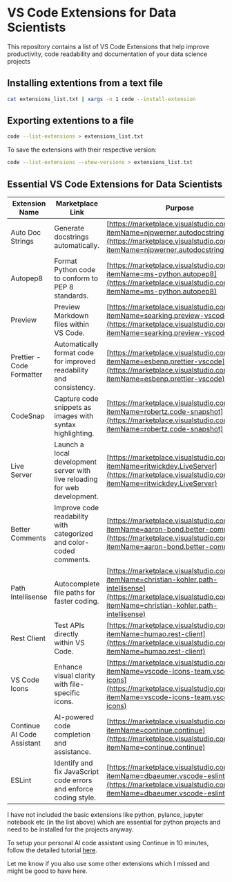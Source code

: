 # VS Code Extensions for Data Scientists

This repository contains a list of VS Code Extensions that help improve productivity, code readability and documentation of your data science projects

## Installing extentions from a text file

```bash
cat extensions_list.txt | xargs -n 1 code --install-extension
```

## Exporting extentions to a file

```bash
code --list-extensions > extensions_list.txt
```

To save the extensions with their respective version:
```bash
code --list-extensions --show-versions > extensions_list.txt
```

## Essential VS Code Extensions for Data Scientists

| Extension Name | Marketplace Link | Purpose |
|---|---|---|
| Auto Doc Strings | Generate docstrings automatically. | [https://marketplace.visualstudio.com/items?itemName=njpwerner.autodocstring](https://marketplace.visualstudio.com/items?itemName=njpwerner.autodocstring) |
| Autopep8 | Format Python code to conform to PEP 8 standards. | [https://marketplace.visualstudio.com/items?itemName=ms-python.autopep8](https://marketplace.visualstudio.com/items?itemName=ms-python.autopep8) |
| Preview | Preview Markdown files within VS Code. | [https://marketplace.visualstudio.com/items?itemName=searking.preview-vscode](https://marketplace.visualstudio.com/items?itemName=searking.preview-vscode) |
| Prettier - Code Formatter | Automatically format code for improved readability and consistency. | [https://marketplace.visualstudio.com/items?itemName=esbenp.prettier-vscode](https://marketplace.visualstudio.com/items?itemName=esbenp.prettier-vscode) |
| CodeSnap | Capture code snippets as images with syntax highlighting. | [https://marketplace.visualstudio.com/items?itemName=robertz.code-snapshot](https://marketplace.visualstudio.com/items?itemName=robertz.code-snapshot) |
| Live Server | Launch a local development server with live reloading for web development. | [https://marketplace.visualstudio.com/items?itemName=ritwickdey.LiveServer](https://marketplace.visualstudio.com/items?itemName=ritwickdey.LiveServer) |
| Better Comments | Improve code readability with categorized and color-coded comments. | [https://marketplace.visualstudio.com/items?itemName=aaron-bond.better-comments](https://marketplace.visualstudio.com/items?itemName=aaron-bond.better-comments) |
| Path Intellisense | Autocomplete file paths for faster coding. | [https://marketplace.visualstudio.com/items?itemName=christian-kohler.path-intellisense](https://marketplace.visualstudio.com/items?itemName=christian-kohler.path-intellisense) |
| Rest Client | Test APIs directly within VS Code. | [https://marketplace.visualstudio.com/items?itemName=humao.rest-client](https://marketplace.visualstudio.com/items?itemName=humao.rest-client) |
| VS Code Icons | Enhance visual clarity with file-specific icons. | [https://marketplace.visualstudio.com/items?itemName=vscode-icons-team.vscode-icons](https://marketplace.visualstudio.com/items?itemName=vscode-icons-team.vscode-icons) |
| Continue AI Code Assistant | AI-powered code completion and assistance. | [https://marketplace.visualstudio.com/items?itemName=continue.continue](https://marketplace.visualstudio.com/items?itemName=continue.continue) |
| ESLint | Identify and fix JavaScript code errors and enforce coding style. | [https://marketplace.visualstudio.com/items?itemName=dbaeumer.vscode-eslint](https://marketplace.visualstudio.com/items?itemName=dbaeumer.vscode-eslint) |

I have not included the basic extensions like python, pylance, jupyter notebook etc (in the list above) which are essential for python projects and need to be installed for the projects anyway.

To setup your personal AI code assistant using Continue in 10 minutes, follow the detailed tutorial [here](https://github.com/kraken24/smartypy).

Let me know if you also use some other extensions which I missed and might be good to have here.
